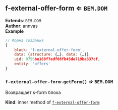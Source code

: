 <a name="module_f-external-offer-form"></a>

## f-external-offer-form ⇐ <code>BEM.DOM</code>
**Extends**: <code>BEM.DOM</code>  
**Author**: annvas  
**Example**  
```js
// Форма создания
{
    block: 'f-external-offer-form',
    data: {structure: {…}, data: {…}},
    uid: 0756be168f7edf08fb45de719ba337cf,
    entity: 'offers'
}
```
<a name="module_f-external-offer-form..getForm"></a>

### `f-external-offer-form~getForm()` ⇒ <code>BEM.DOM</code>
Возвращает s-form блока

**Kind**: inner method of [<code>f-external-offer-form</code>](#module_f-external-offer-form)  
